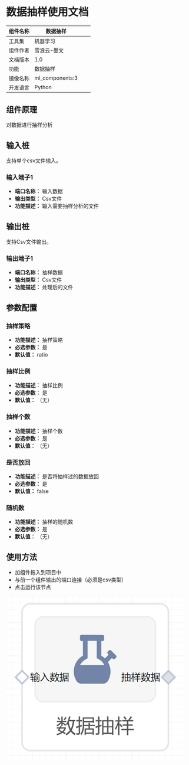 # 数据抽样使用文档
| 组件名称 |数据抽样|  |  |
| --- | --- | --- | --- |
| 工具集 | 机器学习 |  |  |
| 组件作者 | 雪浪云-墨文 |  |  |
| 文档版本 | 1.0 |  |  |
| 功能 |数据抽样 |  |  |
| 镜像名称 | ml_components:3 |  |  |
| 开发语言 | Python |  |  |

## 组件原理
对数据进行抽样分析
## 输入桩
支持单个csv文件输入。
### 输入端子1

- **端口名称：** 输入数据
- **输出类型：** Csv文件
- **功能描述：** 输入需要抽样分析的文件

## 输出桩
支持Csv文件输出。
### 输出端子1

- **端口名称：** 抽样数据
- **输出类型：** Csv文件
- **功能描述：** 处理后的文件

## 参数配置
### 抽样策略

- **功能描述：** 抽样策略
- **必选参数：** 是
- **默认值：** ratio
### 抽样比例

- **功能描述：** 抽样比例
- **必选参数：** 是
- **默认值：** （无）
### 抽样个数

- **功能描述：** 抽样个数
- **必选参数：** 是
- **默认值：** （无）
### 是否放回

- **功能描述：** 是否将抽样过的数据放回
- **必选参数：** 是
- **默认值：** false
### 随机数

- **功能描述：** 抽样的随机数
- **必选参数：** 是
- **默认值：** （无）

## 使用方法
- 加组件拖入到项目中
- 与前一个组件输出的端口连接（必须是csv类型）
- 点击运行该节点


![](./img/数据抽样.png)
